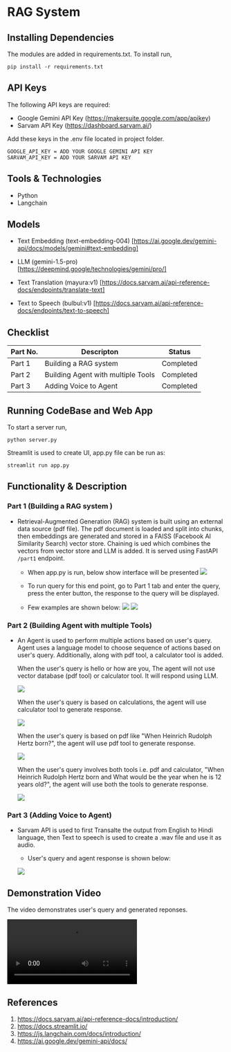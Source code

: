 # RAG System

## **Installing Dependencies**

The modules are added in requirements.txt. To install run,

	pip install -r requirements.txt

## **API Keys**

The following API keys are required:

- Google Gemini API Key (https://makersuite.google.com/app/apikey)
- Sarvam API Key (https://dashboard.sarvam.ai/)

Add these keys in the .env file located in project folder.

	GOOGLE_API_KEY = ADD YOUR GOOGLE GEMINI API KEY  
	SARVAM_API_KEY = ADD YOUR SARVAM API KEY

## **Tools & Technologies**

- Python
- Langchain

## **Models**

- Text Embedding (text-embedding-004) [https://ai.google.dev/gemini-api/docs/models/gemini#text-embedding]

- LLM (gemini-1.5-pro) [https://deepmind.google/technologies/gemini/pro/]

- Text Translation (mayura:v1) [https://docs.sarvam.ai/api-reference-docs/endpoints/translate-text]

- Text to Speech (bulbul:v1) [https://docs.sarvam.ai/api-reference-docs/endpoints/text-to-speech]

## **Checklist**

| Part No.| Descripton                           | Status     |
| --------| -------------------------------------| ---------- |
| Part 1  | Building a RAG system                | Completed  |
| Part 2  | Building Agent with multiple Tools   | Completed  |
| Part 3  | Adding Voice to Agent                | Completed  |


## Running CodeBase and Web App

To start a server run,
	
`python server.py`

Streamlit is used to create UI,  app.py file can be run as:  

   `streamlit run app.py`
   
## **Functionality & Description**

### Part 1 (Building a RAG system )

- Retrieval-Augmented Generation (RAG) system is built using an external data source (pdf file). The pdf document is loaded and split into chunks, then embeddings are generated and stored in a FAISS (Facebook AI Similarity Search) vector store. Chaining is ued which combines the vectors from vector store and LLM is added. It is served using FastAPI `/part1` endpoint.

  - When app.py is run, below show interface will be presented
  <kbd>![](/README_images/PART0.png)</kbd>

  - To run query for this end point, go to Part 1 tab and enter the query, press the enter button, the response to the query will be displayed.

  - Few examples are shown below:
  <kbd>![](/README_images/PART1_1.png)</kbd>
  <kbd>![](/README_images/PART1_2.png)</kbd>
  
 ### Part 2 (Building Agent with multiple Tools)

- An Agent is used to perform multiple actions based on user's query. Agent uses a language model to choose sequence of actions based on user's query. Additionally, along with pdf tool, a calculator tool is added. 

  When the user's query is hello or how are you, The agent will not use vector database (pdf tool) or calculator tool. It will respond using LLM. 
  
  <kbd>![](/README_images/PART2_1.png)</kbd>
  
  When the user's query is based on calculations, the agent will use calculator tool to generate response.
  
  <kbd>![](/README_images/PART2_2.png)</kbd>
  
  When the user's query is based on pdf like "When Heinrich Rudolph Hertz born?", the agent will use pdf tool to generate response.
  
  <kbd>![](/README_images/PART2_3.png)</kbd>
  
  When the user's query involves both tools i.e. pdf and calculator, "When Heinrich Rudolph Hertz born and What would be the year when he is 12 years old?", the agent will use both the tools to generate response.
  
  <kbd>![](/README_images/PART2_4.png)</kbd>

### Part 3 (Adding Voice to Agent)

- Sarvam API is used to first Transalte the output from English to Hindi language, then Text to speech is used to create a .wav file and use it as audio.

  - User's query and agent response is shown below:
  
  <kbd>![](/README_images/PART3.png)</kbd>


## **Demonstration Video**

The video demonstrates user's query and generated reponses.


<video src="https://github.com/user-attachments/assets/aac51fc5-16a6-4784-9e4a-6d8a06224d3c">
</video>


## **References**

1. <https://docs.sarvam.ai/api-reference-docs/introduction/>
2. <https://docs.streamlit.io/>
3. <https://js.langchain.com/docs/introduction/>
4. <https://ai.google.dev/gemini-api/docs/>
